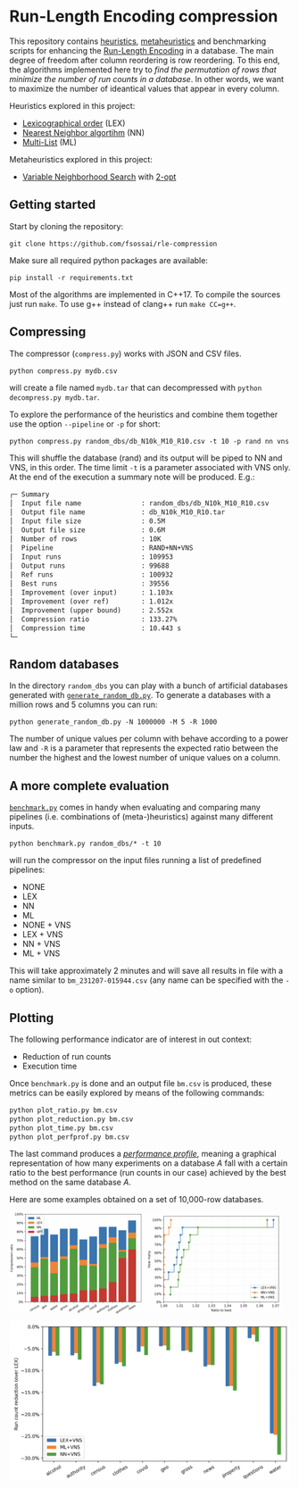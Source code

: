 # Run-Length Encoding compression
This repository contains [heuristics](https://en.wikipedia.org/wiki/Heuristic_(computer_science)), [metaheuristics](https://en.wikipedia.org/wiki/Metaheuristic) and
benchmarking scripts for enhancing the [Run-Length Encoding](https://en.wikipedia.org/wiki/Run-length_encoding) in a database.
The main degree of freedom after column reordering is row reordering.
To this end, the algorithms implemented here try to _find the permutation of rows that minimize the number of run counts in a database_.
In other words, we want to maximize the number of ideantical values that appear in every column.

Heuristics explored in this project:
- [Lexicographical order](https://en.wikipedia.org/wiki/Lexicographic_order) (LEX)
- [Nearest Neighbor algortihm](https://en.wikipedia.org/wiki/Nearest_neighbour_algorithm) (NN)
- [Multi-List](https://dl.acm.org/doi/pdf/10.1145/2338626.2338633) (ML)

Metaheuristics explored in this project:
- [Variable Neighborhood Search](https://en.wikipedia.org/wiki/Variable_neighborhood_search) with [2-opt](https://en.wikipedia.org/wiki/2-opt)

## Getting started

Start by cloning the repository:
```
git clone https://github.com/fsossai/rle-compression
```
Make sure all required python packages are available:
```
pip install -r requirements.txt
```
Most of the algorithms are implemented in C++17.
To compile the sources just run `make`. To use g++ instead of clang++ run `make CC=g++`.

## Compressing

The compressor (`compress.py`) works with JSON and CSV files.
```
python compress.py mydb.csv
```
will create a file named `mydb.tar` that can decompressed with `python decompress.py mydb.tar`.

To explore the performance of the heuristics and combine them together use the option `--pipeline` or `-p` for short:
```
python compress.py random_dbs/db_N10k_M10_R10.csv -t 10 -p rand nn vns
```
This will shuffle the database (rand) and its output will be piped to NN and VNS, in this order.
The time limit `-t` is a parameter associated with VNS only.
At the end of the execution a summary note will be produced. E.g.:
```
┌─ Summary
│  Input file name               : random_dbs/db_N10k_M10_R10.csv
│  Output file name              : db_N10k_M10_R10.tar
│  Input file size               : 0.5M
│  Output file size              : 0.6M
│  Number of rows                : 10K
│  Pipeline                      : RAND+NN+VNS
│  Input runs                    : 109953
│  Output runs                   : 99688
│  Ref runs                      : 100932
│  Best runs                     : 39556
│  Improvement (over input)      : 1.103x
│  Improvement (over ref)        : 1.012x
│  Improvement (upper bound)     : 2.552x
│  Compression ratio             : 133.27%
│  Compression time              : 10.443 s
└─
```

## Random databases
In the directory `random_dbs` you can play with a bunch of artificial databases generated with [`generate_random_db.py`](generate_random_db.py).
To generate a databases with a million rows and 5 columns you can run:
```
python generate_random_db.py -N 1000000 -M 5 -R 1000
```
The number of unique values per column with behave according to a power law and `-R` is a parameter that represents
the expected ratio between the number the highest and the lowest number of unique values on a column.

## A more complete evaluation

[`benchmark.py`](benchmark.py) comes in handy when evaluating and comparing
many pipelines (i.e. combinations of (meta-)heuristics) against many different inputs.
```
python benchmark.py random_dbs/* -t 10 
```
will run the compressor on the input files running a list of predefined pipelines:
- NONE
- LEX
- NN
- ML
- NONE + VNS
- LEX + VNS
- NN + VNS
- ML + VNS

This will take approximately 2 minutes and will save all results in file with a name similar to `bm_231207-015944.csv`
(any name can be specified with the `-o` option).

## Plotting

The following performance indicator are of interest in out context:
- Reduction of run counts
- Execution time

Once `benchmark.py` is done and an output file `bm.csv` is produced, these metrics can be easily explored
by means of the following commands:
```
python plot_ratio.py bm.csv
python plot_reduction.py bm.csv
python plot_time.py bm.csv
python plot_perfprof.py bm.csv
```
The last command produces a [_performance profile_](https://link.springer.com/article/10.1007/s101070100263),
meaning a graphical representation of how many experiments on a database _A_ fall with a certain ratio to the best
performance (run counts in our case) achieved by the best method on the same database _A_.

Here are some examples obtained on a set of 10,000-row databases.

<p float="center">
  <img align="middle" src="images/ratio.png" width="48%" />
  <img align="middle" src="images/perfprof.png" width="48%" />
</p>
<img src="images/reduction.png" width="100%" />
